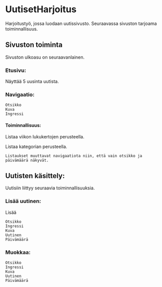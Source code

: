 # UutisetHarjoitus

Harjoitustyö, jossa luodaan uutissivusto. Seuraavassa sivuston tarjoama toiminnallisuus.

## Sivuston toiminta

Sivuston ulkoasu on seuraavanlainen.

### Etusivu:

Näyttää 5 uusinta uutista.

### Navigaatio:

```
Otsikko
Kuva
Ingressi

```

#### Toiminnallisuus:


Listaa viikon lukukertojen perusteella.

Listaa kategorian perusteella.

```
Listaukset muuttavat navigaatiota niin, että vain otsikko ja päivämäärä näkyvät.
```



## Uutisten käsittely:

Uutisiin liittyy seuraavia toiminnallisuuksia.

### Lisää uutinen:

Lisää

```
Otsikko
Ingressi
Kuva
Uutinen
Päivämäärä

```

### Muokkaa:

```
Otsikko
Ingressi
Kuva
Uutinen
Päivämäärä
```
